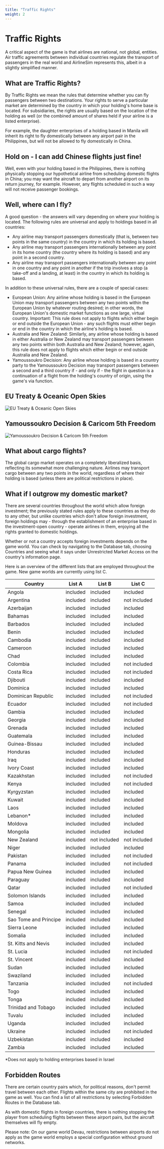 ```yaml
---
title: "Traffic Rights"
weight: 2
---
```


# Traffic Rights

A critical aspect of the game is that airlines are national, not global, entities. Air traffic agreements between individual countries regulate the transport of passengers in the real world and AirlineSim represents this, albeit in a slightly simplified manner.

## What are Traffic Rights?

By Traffic Rights we mean the rules that determine whether you can fly passengers between two destinations. Your rights to serve a particular market are determined by the country in which your holding's home base is located. For subsidiaries, the rights are usually based on the location of the holding as well (or the combined amount of shares held if your airline is a listed enterprise).

For example, the daughter enterprises of a holding based in Manila will inherit its right to fly domestically between any airport pair in the Philippines, but will not be allowed to fly domestically in China.

## Hold on - I can add Chinese flights just fine!

Well, even with your holding based in the Philippines, there is nothing physically stopping our hypothetical airline from scheduling domestic flights in China; you may want the aircraft to depart from another airport on its return journey, for example. However, any flights scheduled in such a way will not receive passenger bookings.

## Well, where can I fly?

A good question - the answers will vary depending on where your holding is located. The following rules are universal and apply to holdings based in all countries:

* Any airline may transport passengers domestically (that is, between two points in the same country) in the country in which its holding is based.
* Any airline may transport passengers internationally between any point in its home country (the country where its holding is based) and any point in a second country.
* Any airline may transport passengers internationally between any point in one country and any point in another if the trip involves a stop (a take-off and a landing, at least) in the country in which its holding is based.

In addition to these universal rules, there are a couple of special cases:

* European Union: Any airline whose holding is based in the European Union may transport passengers between any two points within the European Union by whatever routing desired; in other words, the European Union's domestic market functions as one large, virtual country. Important: This rule does not apply to flights which either begin or end outside the European Union - any such flights must either begin or end in the country in which the airline's holding is based.
* Australia and New Zealand: Similarly, any airline whose holding is based in either Australia or New Zealand may transport passengers between any two points within both Australia and New Zealand; however, again, this rule does not apply to flights which either begin or end outside Australia and New Zealand.
* Yamoussoukro Decision: Any airline whose holding is based in a country party to the Yamoussoukro Decision may transport passengers between a second and a third country if - and only if - the flight in question is a continuation of a flight from the holding's country of origin, using the game's via function.

## EU Treaty & Oceanic Open Skies

![EU Treaty & Oceanic Open Skies](traffic_rights_01.png "EU Treaty & Oceanic Open Skies")

## Yamoussoukro Decision & Caricom 5th Freedom

![Yamoussoukro Decision & Caricom 5th Freedom](traffic_rights_02.png "Yamoussoukro Decision & Caricom 5th Freedom")

## What about cargo flights?

The global cargo market operates on a completely liberalized basis, reflecting its somewhat more challenging nature. Airlines may transport cargo between any two points in the world, regardless of where their holding is based (unless there are political restrictions in place).

## What if I outgrow my domestic market?

There are several countries throughout the world which allow foreign investment; the previously stated rules apply to these countries as they do to any other, but unlike countries which don't allow foreign investment, foreign holdings may - through the establishment of an enterprise based in the investment-open country - operate airlines in them, enjoying all the rights granted to domestic holdings.

Whether or not a country accepts foreign investments depends on the game world. You can check by navigating to the Database tab, choosing Countries and seeing what it says under Unrestricted Market Access on the country's information page.

Here is an overview of the different lists that are employed throughout the game. New game worlds are currently using list C.

| Country | List A | List B | List C |
| --- | --- | --- | --- |
| Angola | included | included | included |
| Argentina | included | included | not included |
| Azerbaijan | included | included | included |
| Bahamas | included | included | included |
| Barbados | included | included | included |
| Benin | included | included | included |
| Cambodia | included | included | included |
| Cameroon | included | included | included |
| Chad | included | included | included |
| Colombia | included | included | not included |
| Costa Rica | included | included | not included |
| Djibouti | included | included | included |
| Dominica | included | included | included |
| Dominican Republic | included | included | not included |
| Ecuador | included | included | not included |
| Gambia | included | included | included |
| Georgia | included | included | included |
| Grenada | included | included | included |
| Guatemala | included | included | included |
| Guinea-Bissau | included | included | included |
| Honduras | included | included | included |
| Iraq | included | included | included |
| Ivory Coast | included | included | included |
| Kazakhstan | included | included | not included |
| Kenya | included | included | not included |
| Kyrgyzstan | included | included | included |
| Kuwait | included | included | included |
| Laos | included | included | included |
| Lebanon* | included | included | included |
| Moldova | included | included | included |
| Mongolia | included | included | included |
| New Zealand | included | not included | not included |
| Niger | included | included | included |
| Pakistan | included | included | not included |
| Panama | included | included | not included |
| Papua New Guinea | included | included | included |
| Paraguay | included | included | included |
| Qatar | included | included | not included |
| Solomon Islands | included | included | included |
| Samoa | included | included | included |
| Senegal | included | included | included |
| Sao Tome and Principe | included | included | included |
| Sierra Leone | included | included | included |
| Somalia | included | included | included |
| St. Kitts and Nevis | included | included | included |
| St. Lucia | included | included | not included |
| St. Vincent | included | included | included |
| Sudan | included | included | included |
| Swaziland | included | included | included |
| Tanzania | included | included | not included |
| Togo | included | included | included |
| Tonga | included | included | included |
| Trinidad and Tobago | included | included | included |
| Tuvalu | included | included | included |
| Uganda | included | included | included |
| Ukraine | included | included | not included |
| Uzbekistan | included | included | included |
| Zambia | included | included | included |

*Does not apply to holding enterprises based in Israel

## Forbidden Routes

There are certain country pairs which, for political reasons, don't permit travel between each other. Flights within the same city are prohibited in the game as well. You can find a list of all restrictions by selecting Forbidden Routes in the Database tab.

As with domestic flights in foreign countries, there is nothing stopping the player from scheduling flights between these airport pairs, but the aircraft themselves will fly empty. 

Please note: On our game world Devau, restrictions between airports do not apply as the game world employs a special configuration without ground networks.
